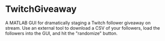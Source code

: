 # TwitchGiveaway
A MATLAB GUI for dramatically staging a Twitch follower giveaway on stream. Use an external tool to download a CSV of your followers, load the followers into the GUI, and hit the "randomize" button.
